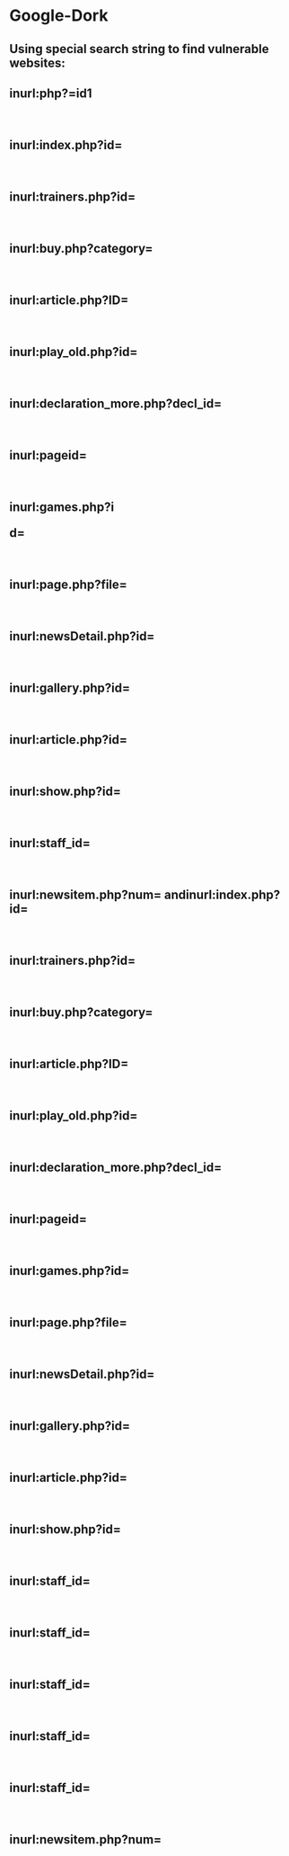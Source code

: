 # Google-Dork

<h2>Using special search string to find vulnerable websites:<h2>

  <p>inurl:php?=id1</p><br>
<p>inurl:index.php?id=</p><br>
<p>inurl:trainers.php?id=</p><br>
<p>inurl:buy.php?category=</p><br>
<p>inurl:article.php?ID=</p><br>
<p>inurl:play_old.php?id=</p><br>
<p>inurl:declaration_more.php?decl_id=</p><br>
<p>inurl:pageid=</p><br>
<p>inurl:games.php?i<p>d=</p><br>
<p>inurl:page.php?file=</p><br>
<p>inurl:newsDetail.php?id=</p><br>
<p>inurl:gallery.php?id=</p><br>
<p>inurl:article.php?id=</p><br>
<p>inurl:show.php?id=</p><br>
<p>inurl:staff_id=</p><br>
<p>inurl:newsitem.php?num= andinurl:index.php?id=</p><br>
<p>inurl:trainers.php?id=</p><br>
<p>inurl:buy.php?category=</p><br>
<p>inurl:article.php?ID=</p><br>
<p>inurl:play_old.php?id=</p><br>
<p>inurl:declaration_more.php?decl_id=</p><br>
<p>inurl:pageid=</p><br>
<p>inurl:games.php?id=</p><br>
<p>inurl:page.php?file=</p><br>
<p>inurl:newsDetail.php?id=</p><br>
<p>inurl:gallery.php?id=</p><br>
<p>inurl:article.php?id=</p><br>
<p>inurl:show.php?id=</p><br>
<p>inurl:staff_id=</p><br>
<p>inurl:staff_id=</p><br>
<p>inurl:staff_id=</p><br>
<p>inurl:staff_id=</p><br>
<p>inurl:staff_id=</p><br>
<p>inurl:newsitem.php?num=</p><br>

